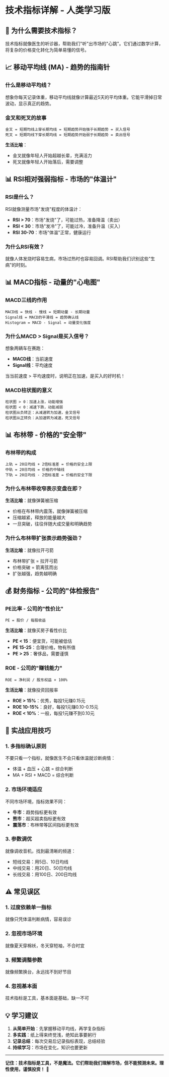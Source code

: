 # 技术指标详解 - 人类学习版

## 🎯 为什么需要技术指标？

技术指标就像医生的听诊器，帮助我们"听"出市场的"心跳"。它们通过数学计算，将复杂的价格变化转化为简单易懂的信号。

## 📈 移动平均线 (MA) - 趋势的指南针

### 什么是移动平均线？
想象你每天记录体重，移动平均线就像计算最近5天的平均体重。它能平滑掉日常波动，显示真正的趋势。

### 金叉和死叉的故事
```
金叉 = 短期均线上穿长期均线 = 短期趋势开始强于长期趋势 = 买入信号
死叉 = 短期均线下穿长期均线 = 短期趋势开始弱于长期趋势 = 卖出信号
```

**生活比喻**：
- 金叉就像年轻人开始超越长辈，充满活力
- 死叉就像年轻人开始落后，需要调整

## 📊 RSI相对强弱指标 - 市场的"体温计"

### RSI是什么？
RSI就像测量市场"发烧"程度的体温计：
- **RSI > 70**：市场"发烧"了，可能过热，准备降温（卖出）
- **RSI < 30**：市场"发冷"了，可能过冷，准备升温（买入）
- **RSI 30-70**：市场"体温"正常，健康运行

### 为什么RSI有效？
就像人体发烧时容易生病，市场过热时也容易回调。RSI帮助我们识别这些"生病"的时刻。

## 📊 MACD指标 - 动量的"心电图"

### MACD三线的作用
```
MACD线 = 快线 - 慢线 = 短期动量 - 长期动量
Signal线 = MACD的平滑线 = 趋势确认线
Histogram = MACD - Signal = 动量变化强度
```

### 为什么MACD > Signal是买入信号？
想象两辆车在赛跑：
- **MACD线**：当前速度
- **Signal线**：平均速度

当当前速度 > 平均速度时，说明正在加速，是买入的好时机！

### MACD柱状图的意义
```
柱状图 > 0：加速上涨，动能增强
柱状图 < 0：减速下跌，动能减弱
柱状图从负转正：从减速转为加速，金叉信号
柱状图从正转负：从加速转为减速，死叉信号
```

## 📊 布林带 - 价格的"安全带"

### 布林带的构成
```
上轨 = 20日均线 + 2倍标准差 = 价格的安全上限
中轨 = 20日均线 = 价格的中轴线
下轨 = 20日均线 - 2倍标准差 = 价格的安全下限
```

### 为什么布林带收窄表示变盘在即？

**生活比喻**：就像弹簧被压缩
- 价格在布林带内震荡，就像弹簧被压缩
- 压缩越紧，释放的能量越大
- 一旦突破，往往伴随大成交量和明确趋势

### 为什么布林带扩张表示趋势强劲？

**生活比喻**：就像拉开弓箭
- 布林带扩张 = 拉开弓箭
- 价格突破 = 箭离弦而出
- 扩张越强，趋势越明确

## 💰 财务指标 - 公司的"体检报告"

### PE比率 - 公司的"性价比"
```
PE = 股价 / 每股收益
```

**生活比喻**：就像买房子看性价比
- **PE < 15**：便宜货，可能被低估
- **PE 15-25**：合理价格，物有所值
- **PE > 25**：奢侈品，需要谨慎

### ROE - 公司的"赚钱能力"
```
ROE = 净利润 / 股东权益 × 100%
```

**生活比喻**：就像投资回报率
- **ROE > 15%**：优秀，每投1元赚0.15元
- **ROE 10-15%**：良好，每投1元赚0.10-0.15元
- **ROE < 10%**：一般，每投1元赚不到0.10元

## 🎯 实战应用技巧

### 1. 多指标确认原则
不要只看一个指标，就像医生不会只看体温就诊断病情：
- 体温 + 血压 + 心跳 = 综合判断
- MA + RSI + MACD = 综合判断

### 2. 市场环境适应
不同市场环境，指标效果不同：
- **牛市**：趋势指标更有效
- **熊市**：超买超卖指标更有效
- **震荡市**：布林带等区间指标更有效

### 3. 参数调优
就像调收音机，找到最清晰的频道：
- 短线交易：用5日、10日均线
- 中线交易：用20日、50日均线
- 长线交易：用100日、200日均线

## ⚠️ 常见误区

### 1. 过度依赖单一指标
就像只凭体温判断病情，容易误诊

### 2. 忽视市场环境
就像夏天穿棉袄，冬天穿短袖，不合时宜

### 3. 频繁调整参数
就像频繁换台，永远找不到好节目

### 4. 忽视基本面
技术指标是工具，基本面是基础，缺一不可

## 💡 学习建议

1. **从简单开始**：先掌握移动平均线，再学复杂指标
2. **多实践**：纸上得来终觉浅，绝知此事要躬行
3. **记录总结**：每次交易后记录指标表现，总结经验
4. **持续学习**：市场在变化，知识也要更新

---

**记住：技术指标是工具，不是魔法。它们帮助我们理解市场，但不能预测未来。理性使用，谨慎投资！** 🎯
